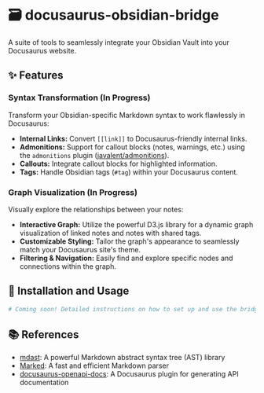 # 🗃️ docusaurus-obsidian-bridge

A suite of tools to seamlessly integrate your Obsidian Vault into your Docusaurus website.

## ✨ Features

### Syntax Transformation (In Progress)

Transform your Obsidian-specific Markdown syntax to work flawlessly in Docusaurus:

- **Internal Links:** Convert `[[link]]` to Docusaurus-friendly internal links.
- **Admonitions:** Support for callout blocks (notes, warnings, etc.) using the `admonitions` plugin ([javalent/admonitions](https://github.com/javalent/admonitions)).
- **Callouts:** Integrate callout blocks for highlighted information.
- **Tags:** Handle Obsidian tags (`#tag`) within your Docusaurus content.

### Graph Visualization (In Progress)

Visually explore the relationships between your notes:

- **Interactive Graph:** Utilize the powerful D3.js library for a dynamic graph visualization of linked notes and notes with shared tags.
- **Customizable Styling:** Tailor the graph's appearance to seamlessly match your Docusaurus site's theme.
- **Filtering & Navigation:** Easily find and explore specific nodes and connections within the graph.

## 🔧 Installation and Usage

```bash
# Coming soon! Detailed instructions on how to set up and use the bridge.
```

## 📚 References

- [mdast](syntax-tree/mdast): A powerful Markdown abstract syntax tree (AST) library
- [Marked](marked.js.org): A fast and efficient Markdown parser
- [docusaurus-openapi-docs](<(PaloAltoNetworks/docusaurus-openapi-docs)>): A Docusaurus plugin for generating API documentation
